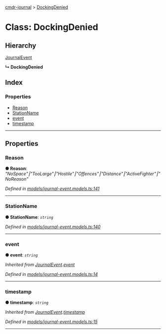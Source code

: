 [cmdr-journal](../README.md) > [DockingDenied](../classes/dockingdenied.md)



# Class: DockingDenied

## Hierarchy


 [JournalEvent](journalevent.md)

**↳ DockingDenied**







## Index

### Properties

* [Reason](dockingdenied.md#reason)
* [StationName](dockingdenied.md#stationname)
* [event](dockingdenied.md#event)
* [timestamp](dockingdenied.md#timestamp)



---
## Properties
<a id="reason"></a>

###  Reason

**●  Reason**:  *"NoSpace"⎮"TooLarge"⎮"Hostile"⎮"Offences"⎮"Distance"⎮"ActiveFighter"⎮"NoReason"* 

*Defined in [models/journal-event.models.ts:141](https://github.com/chrisbruford/cmdr-journal/blob/0588b1f/src/models/journal-event.models.ts#L141)*





___

<a id="stationname"></a>

###  StationName

**●  StationName**:  *`string`* 

*Defined in [models/journal-event.models.ts:140](https://github.com/chrisbruford/cmdr-journal/blob/0588b1f/src/models/journal-event.models.ts#L140)*





___

<a id="event"></a>

###  event

**●  event**:  *`string`* 

*Inherited from [JournalEvent](journalevent.md).[event](journalevent.md#event)*

*Defined in [models/journal-event.models.ts:14](https://github.com/chrisbruford/cmdr-journal/blob/0588b1f/src/models/journal-event.models.ts#L14)*





___

<a id="timestamp"></a>

###  timestamp

**●  timestamp**:  *`string`* 

*Inherited from [JournalEvent](journalevent.md).[timestamp](journalevent.md#timestamp)*

*Defined in [models/journal-event.models.ts:15](https://github.com/chrisbruford/cmdr-journal/blob/0588b1f/src/models/journal-event.models.ts#L15)*





___



